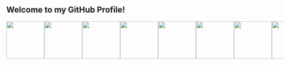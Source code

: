 ## Welcome to my GitHub Profile!
<div style="display: flex; justify-content: space-between;">
<img src="https://cdn.jsdelivr.net/gh/devicons/devicon@latest/icons/javascript/javascript-original.svg" width="100"/>
<img src="https://cdn.jsdelivr.net/gh/devicons/devicon@latest/icons/python/python-original-wordmark.svg" width="100"/>
<img src="https://cdn.jsdelivr.net/gh/devicons/devicon@latest/icons/php/php-original.svg" width="100"/>
<img src="https://cdn.jsdelivr.net/gh/devicons/devicon@latest/icons/csharp/csharp-original.svg" width="100"/>
<img src="https://cdn.jsdelivr.net/gh/devicons/devicon@latest/icons/react/react-original-wordmark.svg" width="100"/>
<img src="https://cdn.jsdelivr.net/gh/devicons/devicon@latest/icons/azuresqldatabase/azuresqldatabase-original.svg" width="100"/>
<img src="https://cdn.jsdelivr.net/gh/devicons/devicon@latest/icons/postgresql/postgresql-original-wordmark.svg" width="100"/>
<img src="https://cdn.jsdelivr.net/gh/devicons/devicon@latest/icons/mysql/mysql-original-wordmark.svg" width="100"/>
<img src="https://cdn.jsdelivr.net/gh/devicons/devicon@latest/icons/sqldeveloper/sqldeveloper-original.svg" width="100"/>
<img src="https://cdn.jsdelivr.net/gh/devicons/devicon@latest/icons/mongodb/mongodb-original-wordmark.svg" width="100"/>
</div>
